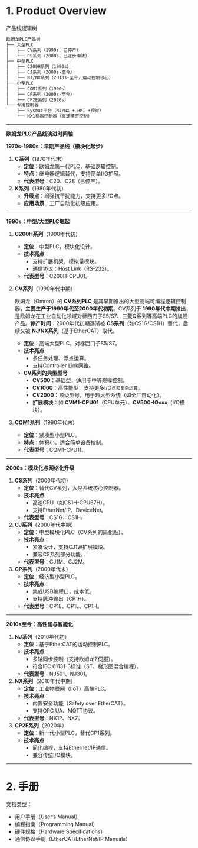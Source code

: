 <!--
 * @Author: JohnJeep
 * @Date: 2025-03-31 09:00:04
 * @LastEditors: JohnJeep
 * @LastEditTime: 2025-04-10 11:13:43
 * @Description: 欧姆龙协议
 * Copyright (c) 2025 by John Jeep, All Rights Reserved. 
-->

# 1. Product Overview

产品线逻辑树

```bash
欧姆龙PLC产品树
├── 大型PLC  
│   ├── CV系列（1990s，已停产）  
│   └── CS系列（2000s，已逐步淘汰）  
├── 中型PLC  
│   ├── C200H系列（1990s）  
│   ├── CJ系列（2000s-至今）  
│   └── NJ/NX系列（2010s-至今，运动控制核心）  
├── 小型PLC  
│   ├── CQM1系列（1990s）  
│   ├── CP系列（2000s-至今）  
│   └── CP2E系列（2020s）  
└── 专用控制器  
    ├── Sysmac平台（NJ/NX + HMI +视觉）  
    └── NX1机器控制器（高速精密控制）
```

------



**欧姆龙PLC产品线演进时间轴**

**1970s-1980s：早期产品线（模块化起步）**

1. **C系列**（1970年代末）
   - **定位**：欧姆龙第一代PLC，基础逻辑控制。
   - **特点**：继电器逻辑替代，支持简单I/O扩展。
   - **代表型号**：C20、C28（已停产）。
2. **K系列**（1980年代初）
   - **升级点**：增强抗干扰能力，支持更多I/O点。
   - **应用场景**：工厂自动化初级应用。

------

**1990s：中型/大型PLC崛起**

1. **C200H系列**（1990年代初）

   - **定位**：中型PLC，模块化设计。
   - **技术亮点**：
     - 支持扩展机架、模拟量模块。
     - 通信协议：Host Link（RS-232）。
   - **代表型号**：C200H-CPU01。

2. **CV系列**（1990年代中期）

   欧姆龙（Omron）的 **CV系列PLC** 是其早期推出的大型高端可编程逻辑控制器，**主要生产于1990年代至2000年代初期**。CV系列于 **1990年代中期**推出，是欧姆龙在工业自动化领域对标西门子S5/S7、三菱Q系列等高端PLC的旗舰产品。**停产时间**：2000年代初期逐渐被 **CS系列**（如CS1G/CS1H）替代，后续又被 **NJ/NX系列**（基于EtherCAT）取代。

   - **定位**：高端大型PLC，对标西门子S5/S7。
   - **技术亮点**：
     - 多任务处理、浮点运算。
     - 支持Controller Link网络。
   - **CV系列的典型型号**
     - **CV500**：基础型，适用于中等规模控制。
     - **CV1000**：高性能型，支持更多I/O`点和复杂运算`。
     - **CV2000**：顶级型号，用于超大型系统（如全厂自动化）。
     - **扩展模块**：如 **CVM1-CPU01**（CPU单元）、**CV500-IOxxx**（I/O模块）。

3. **CQM1系列**（1990年代末）

   - **定位**：紧凑型小型PLC。
   - **特点**：体积小，适合简单设备控制。
   - **代表型号**：CQM1-CPU11。

------

**2000s：模块化与网络化升级**

1. **CS系列**（2000年代初）
   - **定位**：替代CV系列，大型系统核心控制器。
   - **技术亮点**：
     - 高速CPU（如CS1H-CPU67H）。
     - 支持EtherNet/IP、DeviceNet。
   - **代表型号**：CS1G、CS1H。
2. **CJ系列**（2000年代中期）
   - **定位**：中型模块化PLC（CV系列的简化版）。
   - **技术亮点**：
     - 紧凑设计，支持CJ1W扩展模块。
     - 兼容CS系列部分功能。
   - **代表型号**：CJ1M、CJ2M。
3. **CP系列**（2000年代末）
   - **定位**：经济型小型PLC。
   - **技术亮点**：
     - 集成USB编程口，成本低。
     - 支持脉冲输出（CP1H）。
   - **代表型号**：CP1E、CP1L、CP1H。

------

 **2010s至今：高性能与智能化**

1. **NJ系列**（2010年代初）
   - **定位**：基于EtherCAT的运动控制PLC。
   - **技术亮点**：
     - 多轴同步控制（支持欧姆龙Σ伺服）。
     - 符合IEC 61131-3标准（ST、梯形图混合编程）。
   - **代表型号**：NJ501、NJ301。
2. **NX系列**（2010年代中期）
   - **定位**：工业物联网（IIoT）高端PLC。
   - **技术亮点**：
     - 内置安全功能（Safety over EtherCAT）。
     - 支持OPC UA、MQTT协议。
   - **代表型号**：NX1P、NX7。
3. **CP2E系列**（2020年）
   - **定位**：新一代小型PLC，替代CP1系列。
   - **技术亮点**：
     - 简化编程，支持Ethernet/IP通信。
     - 兼容传统I/O模块。

------

# 2. 手册

文档类型：

- 用户手册（User’s Manual）
- 编程指南（Programming Manual）
- 硬件规格（Hardware Specifications）
- 通信协议手册（EtherCAT/EtherNet/IP Manuals）

